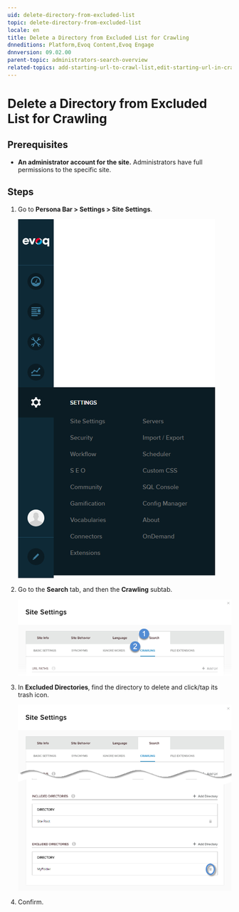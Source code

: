 ```yaml
---
uid: delete-directory-from-excluded-list
topic: delete-directory-from-excluded-list
locale: en
title: Delete a Directory from Excluded List for Crawling
dnneditions: Platform,Evoq Content,Evoq Engage
dnnversion: 09.02.00
parent-topic: administrators-search-overview
related-topics: add-starting-url-to-crawl-list,edit-starting-url-in-crawl-list,delete-starting-url-from-crawl-list,add-directory-to-included-list,delete-directory-from-included-list,add-directory-to-excluded-list,add-file-extension-to-included-or-excluded-list,delete-file-extension-from-included-or-excluded-list
---
```


# Delete a Directory from Excluded List for Crawling

## Prerequisites

*   **An administrator account for the site.** Administrators have full permissions to the specific site.

## Steps

1.  Go to **Persona Bar \> Settings \> Site Settings**.
    
    ![Persona Bar > Settings > Site Settings](/images/scr-pbar-host-Settings-E91.png)
    
2.  Go to the **Search** tab, and then the **Crawling** subtab.
    
    ![Search > Crawling](/images/scr-pbtabs-all-Settings-SiteSettings-Search-Crawling-E90.png)
    
3.  In **Excluded Directories**, find the directory to delete and click/tap its trash icon.
    
      
    
    ![](/images/scr-SiteSettings-Search-Crawling-ExcludedDirectories-delete-E90.png)
    
      
    
4.  Confirm.